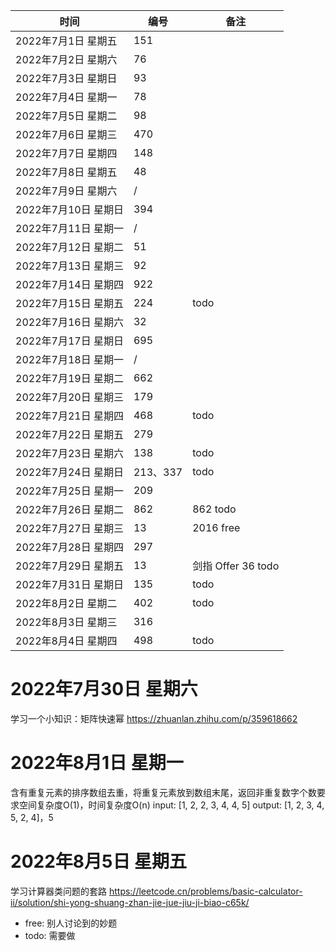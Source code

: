 | 时间             | 编号 | 备注 |
|----------------| -- | ---- |
| 2022年7月1日 星期五  | 151 |      |
| 2022年7月2日 星期六  | 76 |      |
| 2022年7月3日 星期日  | 93 |      |
| 2022年7月4日 星期一  | 78 |      |
| 2022年7月5日 星期二  | 98 |      |
| 2022年7月6日 星期三  | 470 |      |
| 2022年7月7日 星期四  | 148 |      |
| 2022年7月8日 星期五  | 48 |      |
| 2022年7月9日 星期六  | /  |      |
| 2022年7月10日 星期日 | 394 |      |
| 2022年7月11日 星期一 | /  |      |
| 2022年7月12日 星期二 | 51 |      |
| 2022年7月13日 星期三 | 92 |      |
| 2022年7月14日 星期四 | 922 |      |
| 2022年7月15日 星期五 | 224 |  todo    |
| 2022年7月16日 星期六 | 32 |      |
| 2022年7月17日 星期日 | 695 |      |
| 2022年7月18日 星期一 | /  |      |
| 2022年7月19日 星期二 | 662 |      |
| 2022年7月20日 星期三 | 179 |      |
| 2022年7月21日 星期四 | 468 |    todo   |
| 2022年7月22日 星期五 | 279 |      |
| 2022年7月23日 星期六 | 138  |   todo    |
| 2022年7月24日 星期日 | 213、337 | todo      |
| 2022年7月25日 星期一 | 209 |       |
| 2022年7月26日 星期二 | 862 |  862 todo     |
| 2022年7月27日 星期三 | 13 |    2016 free   |
| 2022年7月28日 星期四 | 297 |      |
| 2022年7月29日 星期五 | 13 |    剑指 Offer 36 todo  |
| 2022年7月31日 星期日 | 135 |    todo   |
| 2022年8月2日 星期二 | 402 |     todo  |
| 2022年8月3日 星期三 | 316 |        |
| 2022年8月4日 星期四 | 498 |   todo    |

# 2022年7月30日 星期六
学习一个小知识：矩阵快速幂
https://zhuanlan.zhihu.com/p/359618662

# 2022年8月1日 星期一
含有重复元素的排序数组去重，将重复元素放到数组末尾，返回非重复数字个数要求空间复杂度O(1)，时间复杂度O(n)
input: [1, 2, 2, 3, 4, 4, 5]
output: [1, 2, 3, 4, 5, 2, 4]，5

# 2022年8月5日 星期五
学习计算器类问题的套路
https://leetcode.cn/problems/basic-calculator-ii/solution/shi-yong-shuang-zhan-jie-jue-jiu-ji-biao-c65k/



- free: 别人讨论到的妙题
- todo: 需要做